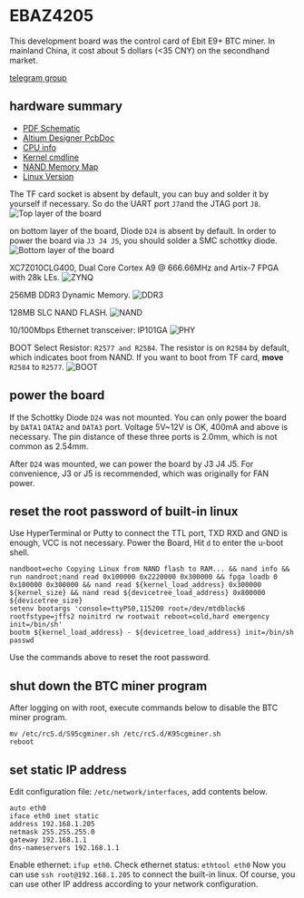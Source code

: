 # EBAZ4205

This development board was the control card of Ebit E9+ BTC miner. In mainland China, it cost about 5 dollars (<35 CNY) on the secondhand market.

[telegram group](https://t.me/ebaz4205)

## hardware summary

- [PDF Schematic](HW/EBAZ4205.pdf)
- [Altium Designer PcbDoc](HW/EBAZ4205.PcbDoc)
- [CPU info](proc/cpuinfo)
- [Kernel cmdline](proc/cmdline)
- [NAND Memory Map](proc/mtd)
- [Linux Version](proc/version)


The TF card socket is absent by default, you can buy and solder it by yourself if necessary. So do the UART port `J7`and the JTAG port `J8`.
![Top layer of the board](image/01-PCB-TL.jpg)

on bottom layer of the board, Diode `D24` is absent by default.  In order to power the board via `J3 J4 J5`, you should solder a SMC schottky diode.
![Bottom layer of the board](image/02-PCB-BL.jpg)

XC7Z010CLG400, Dual Core Cortex A9 @ 666.66MHz and Artix-7 FPGA with 28k LEs.
![ZYNQ](image/03-ZYNQ.jpg)

256MB DDR3 Dynamic Memory.
![DDR3](image/04-DDR3.jpg)

128MB SLC NAND FLASH.
![NAND](image/05-NAND.jpg)

10/100Mbps Ethernet transceiver: IP101GA
![PHY](image/06-PHY.jpg)

BOOT Select Resistor: `R2577 and R2584`. The resistor is on `R2584` by default, which indicates boot from NAND. If you want to boot from TF card, **move** `R2584` to `R2577`.
![BOOT](image/07-BOOT.jpg)

## power the board

If the Schottky Diode `D24` was not mounted. You can only power the board by `DATA1` `DATA2` and `DATA3` port. Voltage 5V~12V is OK, 400mA and above is necessary. The pin distance of these three ports is 2.0mm, which is not common as 2.54mm.

After `D24` was mounted, we can power the board by J3 J4 J5. For convenience, J3 or J5 is recommended, which was originally for FAN power.

## reset the root password of built-in linux

Use HyperTerminal or Putty to connect the TTL port, TXD RXD and GND is enough, VCC is not necessary. Power the Board, Hit `d` to enter the u-boot shell.

```
nandboot=echo Copying Linux from NAND flash to RAM... && nand info && run nandroot;nand read 0x100000 0x2220000 0x300000 && fpga loadb 0 0x100000 0x300000 && nand read ${kernel_load_address} 0x300000 ${kernel_size} && nand read ${devicetree_load_address} 0x800000 ${devicetree_size}
setenv bootargs 'console=ttyPS0,115200 root=/dev/mtdblock6 rootfstype=jffs2 noinitrd rw rootwait reboot=cold,hard emergency init=/bin/sh'
bootm ${kernel_load_address} - ${devicetree_load_address} init=/bin/sh
passwd
```

Use the commands above to reset the root password.

## shut down the BTC miner program

After logging on with root, execute commands below to disable the BTC miner program.

```
mv /etc/rcS.d/S95cgminer.sh /etc/rcS.d/K95cgminer.sh
reboot
```

## set static IP address

Edit configuration file: `/etc/network/interfaces`, add contents below.

```
auto eth0
iface eth0 inet static
address 192.168.1.205
netmask 255.255.255.0
gateway 192.168.1.1
dns-nameservers 192.168.1.1
```

Enable ethernet: `ifup eth0`.
Check ethernet status: `ethtool eth0`
Now you can use `ssh root@192.168.1.205` to connect the built-in linux.
Of course, you can use other IP address according to your network configuration.
